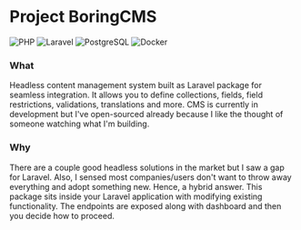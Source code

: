 # Project BoringCMS
![PHP](https://img.shields.io/badge/PHP-777BB4?logo=php&logoColor=white) ![Laravel](https://img.shields.io/badge/Laravel-FF2D20?logo=laravel&logoColor=white) ![PostgreSQL](https://img.shields.io/badge/PostgreSQL-336791?logo=postgresql&logoColor=white) ![Docker](https://img.shields.io/badge/Docker-2496ED?logo=docker&logoColor=white)


### What
Headless content management system built as Laravel package for seamless integration. It allows you to define collections, fields, field restrictions, validations, translations and more. CMS is currently in development but I've open-sourced already because I like the thought of someone watching what I'm building.

### Why
There are a couple good headless solutions in the market but I saw a gap for Laravel. Also, I sensed most companies/users don't want to throw away everything and adopt something new. Hence, a hybrid answer. This package sits inside your Laravel application with modifying existing functionality. The endpoints are exposed along with dashboard and then you decide how to proceed.
